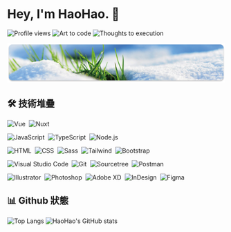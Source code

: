 # Hey, I'm HaoHao. 👋

<img src="https://komarev.com/ghpvc/?username=cutecat8110&label=Profile%20views&color=7851A5" alt="Profile views" />&nbsp;<img src="https://img.shields.io/badge/Art to-code-EE7EA0.svg" alt="Art to code" />&nbsp;<img src="https://img.shields.io/badge/Thoughts to-execution-03468F.svg" alt="Thoughts to execution" />

<img src="assets/banner.png" />

## 🛠️ 技術堆疊

![Vue](https://img.shields.io/badge/-Vue-282A36?style=flat&logo=Vue.js)&nbsp;
![Nuxt](https://img.shields.io/badge/-Nuxt-282A36?style=flat&logo=Nuxt.js)

![JavaScript](https://img.shields.io/badge/-JavaScript-282A36?style=flat&logo=javascript)&nbsp;
![TypeScript](https://img.shields.io/badge/-TypeScript-282A36?style=flat&logo=TypeScript)&nbsp;
![Node.js](https://img.shields.io/badge/-Node.js-282A36?style=flat&logo=Node.js)&nbsp;

![HTML](https://img.shields.io/badge/-HTML-282A36?style=flat&logo=HTML5)&nbsp;
![CSS](https://img.shields.io/badge/-CSS-282A36?style=flat&logo=CSS3&logoColor=2862E9)&nbsp;
![Sass](https://img.shields.io/badge/-Sass-282A36?style=flat&logo=Sass)&nbsp;
![Tailwind](https://img.shields.io/badge/-Tailwind-282A36?style=flat&logo=TailwindCss)&nbsp;
![Bootstrap](https://img.shields.io/badge/-Bootstrap-282A36?style=flat&logo=bootstrap)

![Visual Studio Code](https://img.shields.io/badge/-Visual%20Studio%20Code-282A36?style=flat&logo=visual-studio-code&logoColor=1BA9F3)&nbsp;
![Git](https://img.shields.io/badge/-Git-282A36?style=flat&logo=git)&nbsp;
![Sourcetree](https://img.shields.io/badge/-Sourcetree-282A36?style=flat&logo=Sourcetree&logoColor=2684FF)&nbsp;
![Postman](https://img.shields.io/badge/-Postman-282A36?style=flat&logo=postman)

![Illustrator](https://img.shields.io/badge/-Illustrator-282A36?style=flat&logo=adobe-illustrator&logoColor=F79500)&nbsp;
![Photoshop](https://img.shields.io/badge/-Photoshop-282A36?style=flat&logo=adobe-photoshop&logoColor=2FA3F7)&nbsp;
![Adobe XD](https://img.shields.io/badge/-Adobe%20XD-282A36?style=flat&logo=adobe-xd&logoColor=F75EEE)&nbsp;
![InDesign](https://img.shields.io/badge/-InDesign-282A36?style=flat&logo=adobe-indesign&logoColor=F73066)&nbsp;
![Figma](https://img.shields.io/badge/-Figma-282A36?style=flat&logo=Figma&logoColor=F76E5F)

## 📊 Github 狀態

![Top Langs](https://github-readme-stats.vercel.app/api/top-langs/?username=cutecat8110&hide_border=true&count_private=true&layout=compact&theme=dracula)
![HaoHao's GitHub stats](https://github-readme-stats.vercel.app/api?username=cutecat8110&hide_border=true&count_private=true&hide=stars,issues&theme=dracula)
